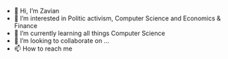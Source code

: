 - 👋 Hi, I’m Zavian
- 👀 I’m interested in Politic activism, Computer Science and Economics & Finance
- 🌱 I’m currently learning all things Computer Science
- 💞️ I’m looking to collaborate on ...
- 📫 How to reach me 

<!---
ZavdonCSH/ZavdonCSH is a ✨ special ✨ repository because its `README.md` (this file) appears on your GitHub profile.
You can click the Preview link to take a look at your changes.
--->
